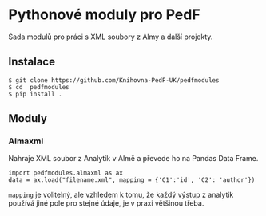 # Pythonové moduly pro PedF

Sada modulů pro práci s XML soubory z Almy a další projekty.

## Instalace

    $ git clone https://github.com/Knihovna-PedF-UK/pedfmodules
    $ cd  pedfmodules
    $ pip install .

## Moduly

### Almaxml

Nahraje  XML soubor z Analytik v Almě a převede ho na Pandas Data Frame.

```
import pedfmodules.almaxml as ax
data = ax.load("filename.xml", mapping = {'C1':'id', 'C2': 'author'})
```

`mapping` je volitelný, ale vzhledem k tomu, že každý výstup z analytik používá jiné
pole pro stejné údaje, je v praxi většinou třeba.
